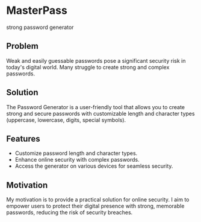 # MasterPass
strong password generator
## Problem

Weak and easily guessable passwords pose a significant security risk in today's digital world. Many struggle to create strong and complex passwords.

## Solution

The Password Generator is a user-friendly tool that allows you to create strong and secure passwords with customizable length and character types (uppercase, lowercase, digits, special symbols).

## Features

- Customize password length and character types.
- Enhance online security with complex passwords.
- Access the generator on various devices for seamless security.

## Motivation

My motivation is to provide a practical solution for online security. I aim to empower users to protect their digital presence with strong, memorable passwords, reducing the risk of security breaches.
